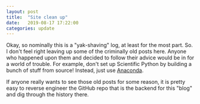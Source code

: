 ```yaml
---
layout: post
title:  "Site clean up"
date:   2019-08-17 17:22:00
categories: update
---
```


Okay, so nominally this is a "yak-shaving" log, at least for the most part.
So. I don't feel right leaving up some of the criminally old posts here.
Anyone who happened upon them and decided to follow their advice would be in
for a world of trouble. For example, don't set up Scientific Python by
building a bunch of stuff from source! Instead, just use
[Anaconda](https://www.anaconda.com/distribution/).

If anyone really wants to see those old posts for some reason, it is pretty
easy to reverse engineer the GitHub repo that is the backend for this "blog"
and dig through the history there.

